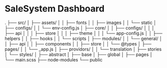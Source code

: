 # SaleSystem Dashboard

.
├── src/
│   ├── assets/
│   │   ├── fonts
│   │   ├── images
│   │   └── static
│   ├── configs/
│   │   └── env-config.js
│   ├── core/
│   │   ├── configs/
│   │   │   ├── api
│   │   │   ├── store
│   │   │   ├── theme
│   │   │   └── app-config.js
│   │   ├── helpers
│   │   ├── hooks
│   │   └── scripts
│   ├── modules/
│   │   └── general/
│   │       ├── api
│   │       ├── components
│   │       ├── store
│   │       └── @types
│   ├── pages/
│   │   └── _app.js
│   ├── providors/
│   │   └── translation
│   ├── stories
│   └── styles/
│       ├── abstract
│       ├── base
│       ├── global
│       ├── pages
│       └── main.scss
├── node-modules
└── public
